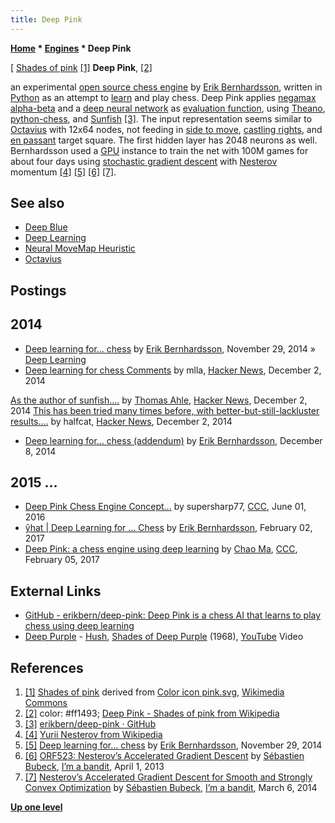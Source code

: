 ```yaml
---
title: Deep Pink
---
```

**[Home](Home "Home") * [Engines](Engines "Engines") * Deep Pink**

\[ [Shades of pink](https://en.wikipedia.org/wiki/Shades_of_pink) <a id="cite-note-1" href="#cite-ref-1">[1]</a>
**Deep Pink**, <a id="cite-note-2" href="#cite-ref-2">[2]</a>

an experimental [open source chess engine](Category:Open_Source "Category:Open Source") by [Erik Bernhardsson](Erik_Bernhardsson "Erik Bernhardsson"),
written in [Python](Python "Python") as an attempt to [learn](Deep_Learning "Deep Learning") and play chess.
Deep Pink applies [negamax](Negamax "Negamax") [alpha-beta](Alpha-Beta "Alpha-Beta") and a [deep neural network](Neural_Networks#Deep "Neural Networks") as [evaluation function](Evaluation "Evaluation"),
using [Theano](https://en.wikipedia.org/wiki/Theano_%28software%29), [python-chess](Python-chess "Python-chess"), and [Sunfish](Sunfish "Sunfish") <a id="cite-note-3" href="#cite-ref-3">[3]</a>.
The input representation seems similar to [Octavius](Octavius "Octavius") with 12x64 nodes, not feeding in [side to move](Side_to_move "Side to move"), [castling rights](Castling_Rights "Castling Rights"), and [en passant](En_passant "En passant") target square.
The first hidden layer has 2048 neurons as well. Bernhardsson used a [GPU](GPU "GPU") instance to train the net with 100M games for about four days using [stochastic gradient descent](https://en.wikipedia.org/wiki/Stochastic_gradient_descent) with [Nesterov](Mathematician#YNesterov "Mathematician") momentum <a id="cite-note-4" href="#cite-ref-4">[4]</a>
<a id="cite-note-5" href="#cite-ref-5">[5]</a> <a id="cite-note-6" href="#cite-ref-6">[6]</a> <a id="cite-note-7" href="#cite-ref-7">[7]</a>.

## See also

- [Deep Blue](Deep_Blue "Deep Blue")
- [Deep Learning](Deep_Learning "Deep Learning")
- [Neural MoveMap Heuristic](Neural_MoveMap_Heuristic "Neural MoveMap Heuristic")
- [Octavius](Octavius "Octavius")

## Postings

## 2014

- [Deep learning for… chess](https://erikbern.com/2014/11/29/deep-learning-for-chess) by [Erik Bernhardsson](Erik_Bernhardsson "Erik Bernhardsson"), November 29, 2014 » [Deep Learning](Deep_Learning "Deep Learning")
- [Deep learning for chess Comments](https://news.ycombinator.com/item?id=8685840) by mlla, [Hacker News](https://en.wikipedia.org/wiki/Hacker_News), December 2, 2014

[As the author of sunfish....](https://news.ycombinator.com/item?id=8686995) by [Thomas Ahle](Thomas_Dybdahl_Ahle "Thomas Dybdahl Ahle"), [Hacker News](https://en.wikipedia.org/wiki/Hacker_News), December 2, 2014
[This has been tried many times before, with better-but-still-lackluster results....](https://news.ycombinator.com/item?id=8687273) by halfcat, [Hacker News](https://en.wikipedia.org/wiki/Hacker_News), December 2, 2014

- [Deep learning for… chess (addendum)](https://erikbern.com/2014/12/08/deep-learning-for-chess-addendum) by [Erik Bernhardsson](Erik_Bernhardsson "Erik Bernhardsson"), December 8, 2014

## 2015 ...

- [Deep Pink Chess Engine Concept...](http://www.talkchess.com/forum3/viewtopic.php?f=2&t=60341) by supersharp77, [CCC](CCC "CCC"), June 01, 2016
- [ŷhat | Deep Learning for ... Chess](http://blog.yhat.com/posts/deep-learning-chess.html) by [Erik Bernhardsson](Erik_Bernhardsson "Erik Bernhardsson"), February 02, 2017
- [Deep Pink: a chess engine using deep learning](http://www.talkchess.com/forum/viewtopic.php?t=63063) by [Chao Ma](Chao_Ma "Chao Ma"), [CCC](CCC "CCC"), February 05, 2017

## External Links

- [GitHub - erikbern/deep-pink: Deep Pink is a chess AI that learns to play chess using deep learning](https://github.com/erikbern/deep-pink)
- [Deep Purple](Category:Deep_Purple "Category:Deep Purple") - [Hush](<https://en.wikipedia.org/wiki/Hush_(Billy_Joe_Royal_song)#Deep_Purple_version>), [Shades of Deep Purple](https://en.wikipedia.org/wiki/Shades_of_Deep_Purple) (1968), [YouTube](https://en.wikipedia.org/wiki/YouTube) Video

## References

1. <a id="cite-ref-1" href="#cite-note-1">[1]</a> [Shades of pink](https://en.wikipedia.org/wiki/Shades_of_pink) derived from [Color icon pink.svg](https://commons.wikimedia.org/wiki/File:Color_icon_pink.svg), [Wikimedia Commons](https://en.wikipedia.org/wiki/Wikimedia_Commons)
1. <a id="cite-ref-2" href="#cite-note-2">[2]</a> color: #ff1493; [Deep Pink - Shades of pink from Wikipedia](https://en.wikipedia.org/wiki/Shades_of_pink#Deep_pink)
1. <a id="cite-ref-3" href="#cite-note-3">[3]</a> [erikbern/deep-pink · GitHub](https://github.com/erikbern/deep-pink)
1. <a id="cite-ref-4" href="#cite-note-4">[4]</a> [Yurii Nesterov from Wikipedia](https://en.wikipedia.org/wiki/Yurii_Nesterov)
1. <a id="cite-ref-5" href="#cite-note-5">[5]</a> [Deep learning for… chess](https://erikbern.com/2014/11/29/deep-learning-for-chess) by [Erik Bernhardsson](Erik_Bernhardsson "Erik Bernhardsson"), November 29, 2014
1. <a id="cite-ref-6" href="#cite-note-6">[6]</a> [ORF523: Nesterov’s Accelerated Gradient Descent](https://blogs.princeton.edu/imabandit/2013/04/01/acceleratedgradientdescent/) by [Sébastien Bubeck](index.php?title=S%C3%A9bastien_Bubeck&action=edit&redlink=1 "Sébastien Bubeck (page does not exist)"), [I’m a bandit](https://blogs.princeton.edu/imabandit/), April 1, 2013
1. <a id="cite-ref-7" href="#cite-note-7">[7]</a> [Nesterov’s Accelerated Gradient Descent for Smooth and Strongly Convex Optimization](https://blogs.princeton.edu/imabandit/2014/03/06/nesterovs-accelerated-gradient-descent-for-smooth-and-strongly-convex-optimization/) by [Sébastien Bubeck](index.php?title=S%C3%A9bastien_Bubeck&action=edit&redlink=1 "Sébastien Bubeck (page does not exist)"), [I’m a bandit](https://blogs.princeton.edu/imabandit/), March 6, 2014

**[Up one level](Engines "Engines")**

